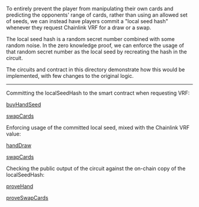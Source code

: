 To entirely prevent the player from manipulating their own cards and predicting the opponents' range of cards, rather than using an allowed set of seeds, we can instead have players commit a "local seed hash" whenever they request Chainlink VRF for a draw or a swap.

The local seed hash is a random secret number combined with some random noise.  In the zero knowledge proof, we can enforce the usage of that random secret number as the local seed by recreating the hash in the circuit.

The circuits and contract in this directory demonstrate how this would be implemented, with few changes to the original logic.
_____

Committing the localSeedHash to the smart contract when requesting VRF:

[buyHandSeed](https://github.com/Cactoidal/FiniteField/blob/eeea7fd97fee5a209710b30396191210a49f7cf9/variant/CardGameVariant.sol#L103)

[swapCards](https://github.com/Cactoidal/FiniteField/blob/eeea7fd97fee5a209710b30396191210a49f7cf9/variant/CardGameVariant.sol#L356)

Enforcing usage of the committed local seed, mixed with the Chainlink VRF value:

[handDraw](https://github.com/Cactoidal/FiniteField/blob/eeea7fd97fee5a209710b30396191210a49f7cf9/variant/handDrawVariant.circom#L31)

[swapCards](https://github.com/Cactoidal/FiniteField/blob/eeea7fd97fee5a209710b30396191210a49f7cf9/variant/swapCardsVariant.circom#L47)

Checking the public output of the circuit against the on-chain copy of the localSeedHash:

[proveHand](https://github.com/Cactoidal/FiniteField/blob/eeea7fd97fee5a209710b30396191210a49f7cf9/variant/CardGameVariant.sol#L221)

[proveSwapCards](https://github.com/Cactoidal/FiniteField/blob/eeea7fd97fee5a209710b30396191210a49f7cf9/variant/CardGameVariant.sol#L400)
